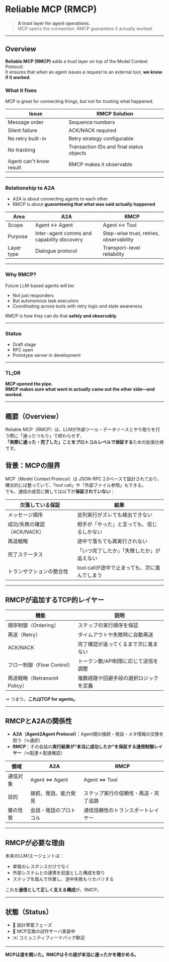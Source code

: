 # Reliable MCP (RMCP)

> **A trust layer for agent operations.**  
> MCP opens the connection. RMCP guarantees it actually worked.

---

## Overview

**Reliable MCP (RMCP)** adds a trust layer on top of the Model Context Protocol.  
It ensures that when an agent issues a request to an external tool, **we know if it worked.**

### What it fixes

MCP is great for connecting things, but not for trusting what happened.

| Issue                         | RMCP Solution                                |
|------------------------------|----------------------------------------------|
| Message order                | Sequence numbers                             |
| Silent failure               | ACK/NACK required                            |
| No retry built-in            | Retry strategy configurable                  |
| No tracking                  | Transaction IDs and final status objects     |
| Agent can't know result      | RMCP makes it observable                     |

---

### Relationship to A2A

- A2A is about connecting agents to each other  
- RMCP is about **guaranteeing that what was said actually happened**

| Area         | A2A                                        | RMCP                                    |
|--------------|---------------------------------------------|------------------------------------------|
| Scope        | Agent ↔ Agent                               | Agent ↔ Tool                             |
| Purpose      | Inter-agent comms and capability discovery  | Step-wise trust, retries, observability |
| Layer type   | Dialogue protocol                           | Transport-level reliability              |

---

### Why RMCP?

Future LLM-based agents will be:

- Not just responders
- But autonomous task executors
- Coordinating across tools with retry logic and state awareness

RMCP is how they can do that **safely and observably**.

---

### Status

- Draft stage  
- RFC open  
- Prototype server in development

---

### TL;DR

**MCP opened the pipe.**  
**RMCP makes sure what went in actually came out the other side—and worked.**

---

## 概要（Overview）

Reliable MCP（RMCP）は、LLMが外部ツール・データソースとやり取りを行う際に「通ったつもり」で終わらせず、  
**「実際に通った・完了した」ことをプロトコルレベルで保証する**ための拡張仕様です。

## 背景：MCPの限界

MCP（Model Context Protocol）は JSON-RPC 2.0ベースで設計されており、  
構文的には整っていて、「tool call」や「外部ファイル参照」もできる。  
でも、通信の成否に関しては以下が**保証されていない**：

| 欠落している保証               | 結果                                                |
|------------------------------|-----------------------------------------------------|
| メッセージ順序                | 並列実行がズレても検出できない                    |
| 成功/失敗の確認（ACK/NACK）   | 相手が「やった」と言っても、信じるしかない         |
| 再送戦略                      | 途中で落ちても再実行されない                      |
| 完了ステータス                | 「いつ完了したか」「失敗したか」が追えない        |
| トランザクションの整合性      | tool callが途中で止まっても、次に進んでしまう     |

---

## RMCPが追加するTCP的レイヤー

| 機能                         | 説明                                                                 |
|------------------------------|----------------------------------------------------------------------|
| 順序制御（Ordering）        | ステップの実行順序を保証                                             |
| 再送（Retry）               | タイムアウトや失敗時に自動再送                                       |
| ACK/NACK                    | 完了確認が返ってくるまで次に進まない                                 |
| フロー制御（Flow Control） | トークン数/API制限に応じて送信を調整                                 |
| 再送戦略（Retransmit Policy）| 複数経路や回避手段の選択ロジックを定義                              |

→ つまり、**これはTCP for agents。**

---

## RMCPとA2Aの関係性

- **A2A（Agent2Agent Protocol）**：Agent間の接続・発話・メタ情報の交換を担う（≒通訳）  
- **RMCP**：その会話の**実行結果が“本当に成功したか”を保証する通信制御レイヤー**（≒配達＋配達確認）

| 領域         | A2A                                             | RMCP                                             |
|--------------|--------------------------------------------------|--------------------------------------------------|
| 通信対象     | Agent ⇔ Agent                                    | Agent ⇔ Tool                                     |
| 目的         | 接続、発話、能力発見                             | ステップ実行の信頼性・再送・完了追跡              |
| 層の性質     | 会話・発話のプロトコル                           | 通信信頼性のトランスポートレイヤー               |

---

## RMCPが必要な理由

未来のLLM/エージェントは：

- 単発のレスポンスだけでなく  
- 外部システムとの連携を前提とした構成を取り  
- ステップを踏んで作業し、途中失敗もリカバリする

これを**通信として正しく支える構成**が、RMCP。

---

## 状態（Status）

- 🚧 設計草案フェーズ  
- 🔁 MCP互換の試作サーバ実装中  
- ✉️ コミュニティフィードバック歓迎

---

**MCPは道を開いた。RMCPはその道が本当に通ったかを確かめる。**
